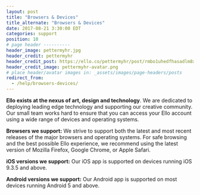 ```yaml
---
layout: post
title: "Browsers & Devices"
title_alternate: "Browsers & Devices"
date: 2017-08-21 3:30:00 EDT
categories: support
position: 10
# page header ----------
header_image: pettermyhr.jpg
header_credit: pettermyhr
header_credit_post: https://ello.co/pettermyhr/post/rmbo1uhedfhasadlm8xf3g
header_credit_image: pettermyhr-avatar.png
# place header/avatar images in: _assets/images/page-headers/posts
redirect_from:
  - /help/browsers-devices/
---
```


**Ello exists at the nexus of art, design and technology**. We are dedicated to deploying leading edge technology and supporting our creative community. Our small team works hard to ensure that you can access your Ello account using a wide range of devices and operating systems.

**Browsers we support:**
We strive to support both the latest and most recent releases of the major browsers and operating systems. For safe browsing and the best possible Ello experience, we recommend using the latest version of Mozilla Firefox, Google Chrome, or Apple Safari.

**iOS versions we support:**
Our iOS app is supported on devices running iOS 9.3.5 and above.

**Android versions we support:**
Our Android app is supported on most devices running Android 5 and above.
